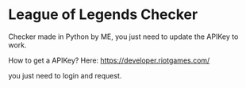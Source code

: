 # League of Legends Checker

Checker made in Python by ME, you just need to update the APIKey to work.

How to get a APIKey? Here:
https://developer.riotgames.com/

you just need to login and request.
